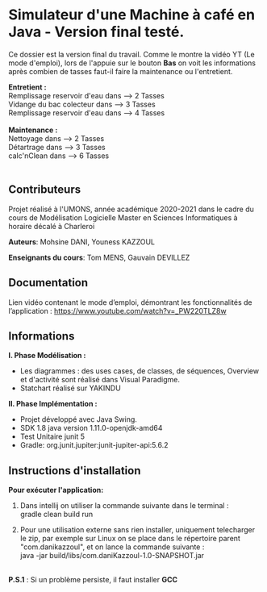 # Simulateur d'une Machine à café en Java - Version final testé.

Ce dossier est la version final du travail.
Comme le montre la vidéo YT (Le mode d'emploi), lors de l'appuie sur le bouton **Bas** 
on voit les informations après combien de tasses faut-il faire la maintenance ou l'entretient.<br/>

**Entretient :**<br/>
Remplissage reservoir d'eau dans --> 2 Tasses<br/>
Vidange du bac colecteur dans    --> 3 Tasses<br/>
Remplissage reservoir d'eau dans --> 4 Tasses<br/>
<br/>
**Maintenance :** <br/>
Nettoyage dans   --> 2 Tasses<br/>
Détartrage dans  --> 3 Tasses<br/>
calc'nClean dans --> 6 Tasses
<br/><br/>


## Contributeurs

Projet réalisé à l'UMONS, année académique 2020-2021
dans le cadre du cours de Modélisation Logicielle
Master en Sciences Informatiques
à horaire décalé à Charleroi

**Auteurs**: Mohsine DANI, Youness KAZZOUL

**Enseignants du cours**: Tom MENS, Gauvain DEVILLEZ


## Documentation

Lien vidéo contenant le mode d’emploi, démontrant les fonctionnalités de l’application :
https://www.youtube.com/watch?v=_PW220TLZ8w


## Informations

**I. Phase Modélisation :**
- Les diagrammes : des uses cases, de classes, de séquences, Overview et d'activité sont réalisé dans Visual Paradigme.
- Statchart réalisé sur YAKINDU


**II. Phase Implémentation :**
- Projet développé avec Java Swing.
- SDK 1.8 java version 1.11.0-openjdk-amd64
- Test Unitaire junit 5
- Gradle: org.junit.jupiter:junit-jupiter-api:5.6.2


## Instructions d'installation

**Pour exécuter l'application:**
1. Dans intellij on utiliser la commande suivante dans le terminal :<br/>
gradle clean build run<br/>

2. Pour une utilisation externe sans rien installer, uniquement telecharger le zip, par exemple sur Linux on se place dans le répertoire parent "com.danikazzoul", et on lance la commande suivante :<br/>
java -jar build/libs/com.daniKazzoul-1.0-SNAPSHOT.jar<br/><br/>


**P.S.1** : Si un problème persiste, il faut installer **GCC**



